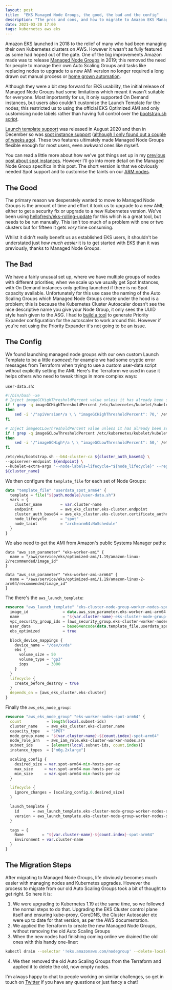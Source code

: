```yaml
---
layout: post
title:  "EKS Managed Node Groups, the good, the bad and the config"
description: "The pros and cons, and how to migrate to Amazon EKS Managed Node Groups."
date: 2021-03-20 17:00
tags: kubernetes aws eks
---
```


Amazon EKS launched in 2018 to the relief of many who had been managing their own Kubernetes clusters on AWS. However it wasn't as fully featured as some had hoped out of the gate. One of the big improvements Amazon made was to release [Managed Node Groups](https://aws.amazon.com/blogs/containers/eks-managed-node-groups/) in 2019; this removed the need for people to manage their own Auto Scaling Groups and tasks like replacing nodes to upgrade to a new AMI version no longer required a long drawn out manual process or [home grown automation](https://github.com/hellofresh/eks-rolling-update).

Although they were a bit step forward for EKS usability, the initial release of Managed Node Groups had some limitations which meant it wasn't suitable for everyone. Most importantly for us, it only supported On Demand instances, but users also couldn't customise the Launch Template for the nodes; this restricted us to using the official EKS Optimized AMI and only customising node labels rather than having full control over the [bootstrap.sh script](https://aws.amazon.com/blogs/opensource/improvements-eks-worker-node-provisioning/). 

[Launch template support](https://aws.amazon.com/blogs/containers/introducing-launch-template-and-custom-ami-support-in-amazon-eks-managed-node-groups/) was released in August 2020 and then in December so was [spot instance support](https://aws.amazon.com/blogs/containers/amazon-eks-now-supports-provisioning-and-managing-ec2-spot-instances-in-managed-node-groups/) ([although I only found out a couple of weeks ago](https://twitter.com/rothgar/status/1368457026175602693)). These two features ultimately made Managed Node Groups flexible enough for most users, even awkward ones like myself.

You can read a little more about how we've got things set up in my [previous post about spot instances](https://cablespaghetti.dev/2021/03/05/aws-spot-instances-in-production/). However I'll go into more detail on the Managed Node Group specifics in this post. The short version is that we obviously needed Spot support and to customise the taints on our [ARM nodes](https://cablespaghetti.dev/2021/02/20/managing-multi-arch-kubernetes-clusters/).

## The Good

The primary reason we desperately wanted to move to Managed Node Groups is the amount of time and effort it took us to upgrade to a new AMI; either to get a security fix or upgrade to a new Kubernetes version. We've been using [hellofresh/eks-rolling-update](https://github.com/hellofresh/eks-rolling-update) for this which is a great tool, but needs to be run manually. This isn't too much of a problem with one or two clusters but for fifteen it gets *very* time consuming.

Whilst it didn't really benefit us as established EKS users, it shouldn't be understated just *how much easier* it is to get started with EKS than it was previously, thanks to Managed Node Groups.

## The Bad

We have a fairly unusual set up, where we have multiple groups of nodes with different priorities; when we scale up we usually get Spot Instances, with On Demand instances only getting launched if there is no Spot capacity available. Unfortunately for this use case the naming of the Auto Scaling Groups which Managed Node Groups create under the hood is a problem; this is because the Kubernetes Cluster Autoscaler doesn't see the nice descriptive name you give your Node Group, it only sees the UUID style hash given to the ASG. I had to [build a tool](https://github.com/cablespaghetti/priority-expander-eks-managed-nodegroup-configurer) to generate Priority Expander configuration for the autoscaler to work around this. However if you're not using the Priority Expander it's not going to be an issue.

## The Config

We found launching managed node groups with our own custom Launch Template to be a little *nuanced*; for example we had some cryptic error messages from Terraform when trying to use a custom user-data script without explicitly setting the AMI. Here's the Terraform we used in case it helps others who need to tweak things in more complex ways:

`user-data.sh`:
```sh
#!/bin/bash -xe
# Inject imageGCHighThresholdPercent value unless it has already been set.
if ! grep -q imageGCHighThresholdPercent /etc/kubernetes/kubelet/kubelet-config.json;
then
    sed -i '/"apiVersion*/a \ \ "imageGCHighThresholdPercent": 70,' /etc/kubernetes/kubelet/kubelet-config.json
fi

# Inject imageGCLowThresholdPercent value unless it has already been set.
if ! grep -q imageGCLowThresholdPercent /etc/kubernetes/kubelet/kubelet-config.json;
then
    sed -i '/"imageGCHigh*/a \ \ "imageGCLowThresholdPercent": 50,' /etc/kubernetes/kubelet/kubelet-config.json
fi

/etc/eks/bootstrap.sh --b64-cluster-ca ${cluster_auth_base64} \
--apiserver-endpoint ${endpoint} \
--kubelet-extra-args '--node-labels=lifecycle="${node_lifecycle}" --register-with-taints="${node_taint}"' \
${cluster_name}
```

We then configure the `template_file` for each set of Node Groups:
```terraform
data "template_file" "userdata_spot_arm64" {
  template = file("${path.module}/user-data.sh")
  vars = {
    cluster_name        = var.cluster-name
    endpoint            = aws_eks_cluster.eks-cluster.endpoint
    cluster_auth_base64 = aws_eks_cluster.eks-cluster.certificate_authority[0].data
    node_lifecycle      = "spot"
    node_taint          = "arch=arm64:NoSchedule"
  }
}
```

We also need to get the AMI from Amazon's public Systems Manager paths:
```
data "aws_ssm_parameter" "eks-worker-ami" {
  name = "/aws/service/eks/optimized-ami/1.19/amazon-linux-2/recommended/image_id"
}

data "aws_ssm_parameter" "eks-worker-ami-arm64" {
  name = "/aws/service/eks/optimized-ami/1.19/amazon-linux-2-arm64/recommended/image_id"
}
```

The there's the `aws_launch_template`:
```terraform
resource "aws_launch_template" "eks-cluster-node-group-worker-nodes-spot-arm64" {
  image_id               = data.aws_ssm_parameter.eks-worker-ami-arm64.value
  name                   = "${var.cluster-name}-eks-cluster-node-group-worker-nodes-spot-arm64"
  vpc_security_group_ids = [aws_security_group.eks-cluster-worker-nodes.id]
  user_data              = base64encode(data.template_file.userdata_spot_arm64.rendered)
  ebs_optimized          = true

  block_device_mappings {
    device_name = "/dev/xvda"
    ebs {
      volume_size = 50
      volume_type = "gp3"
      iops        = 3000
    }
  }
  lifecycle {
    create_before_destroy = true
  }
  depends_on = [aws_eks_cluster.eks-cluster]
}
```

Finally the `aws_eks_node_group`:
```terraform
resource "aws_eks_node_group" "eks-worker-nodes-spot-arm64" {
  count           = length(local.subnet-ids)
  cluster_name    = aws_eks_cluster.eks-cluster.name
  capacity_type   = "SPOT"
  node_group_name = "${var.cluster-name}-${count.index}-spot-arm64"
  node_role_arn   = aws_iam_role.eks-cluster-worker-nodes.arn
  subnet_ids      = [element(local.subnet-ids, count.index)]
  instance_types  = ["m6g.2xlarge"]

  scaling_config {
    desired_size = var.spot-arm64-min-hosts-per-az
    max_size     = var.spot-arm64-max-hosts-per-az
    min_size     = var.spot-arm64-min-hosts-per-az
  }

  lifecycle {
    ignore_changes = [scaling_config.0.desired_size]
  }

  launch_template {
    id      = aws_launch_template.eks-cluster-node-group-worker-nodes-spot-arm64.id
    version = aws_launch_template.eks-cluster-node-group-worker-nodes-spot-arm64.latest_version
  }

  tags = {
    Name        = "${var.cluster-name}-${count.index}-spot-arm64"
    Environment = var.cluster-name
  }
}
```

## The Migration Steps

After migrating to Managed Node Groups, life obviously becomes much easier with managing nodes and Kubernetes upgrades. However the process to migrate from our old Auto Scaling Groups took a bit of thought to get right. So here it is:

1. We were upgrading to Kubernetes 1.19 at the same time, so we followed the normal steps to do that. Upgrading the EKS Cluster control plane itself and ensuring kube-proxy, CoreDNS, the Cluster Autoscaler etc were up to date for that version, as per the AWS documentation.
2. We applied the Terraform to create the new Managed Node Groups, without removing the old Auto Scaling Groups
3. When the new nodes had finishing coming online we drained the old ones with this handy one-liner:
  ```bash
  kubectl drain --selector '!eks.amazonaws.com/nodegroup' --delete-local-data --ignore-daemonsets
  ```
4. We then removed the old Auto Scaling Groups from the Terraform and applied it to delete the old, now empty nodes.

I'm always happy to chat to people working on similar challenges, so get in touch on [Twitter](https://twitter.com/cablespaghetti) if you have any questions or just fancy a chat!
